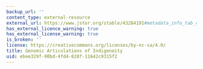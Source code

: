 ```yaml
---
backup_url: ''
content_type: external-resource
external_url: https://www.jstor.org/stable/43284191#metadata_info_tab_contents
has_external_licence_warning: true
has_external_license_warning: true
is_broken: ''
license: https://creativecommons.org/licenses/by-nc-sa/4.0/
title: Genomic Articulations of Indigeneity
uid: ebee329f-90bd-4fd4-828f-11642c9315f2
---
```

